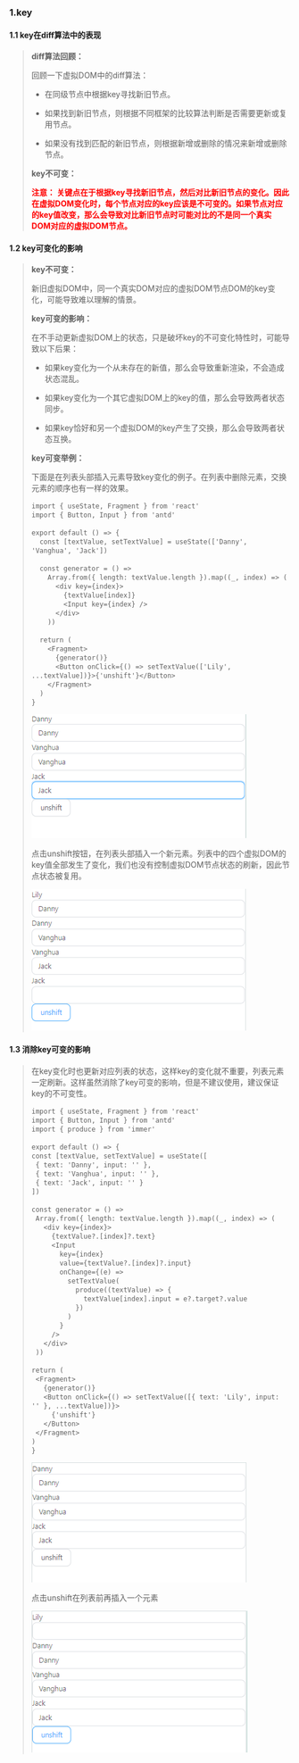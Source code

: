 ### 1.key

#### 1.1 key在diff算法中的表现

> **diff算法回顾：**
>
> 回顾一下虚拟DOM中的diff算法：
>
> * 在同级节点中根据key寻找新旧节点。
>
> * 如果找到新旧节点，则根据不同框架的比较算法判断是否需要更新或复用节点。
> * 如果没有找到匹配的新旧节点，则根据新增或删除的情况来新增或删除节点。
>
> **key不可变：**
>
> <font color=red>**注意： 关键点在于根据key寻找新旧节点，然后对比新旧节点的变化。因此在虚拟DOM变化时，每个节点对应的key应该是不可变的。如果节点对应的key值改变，那么会导致对比新旧节点时可能对比的不是同一个真实DOM对应的虚拟DOM节点。**</font>



#### 1.2 key可变化的影响

> **key不可变：**
>
> 新旧虚拟DOM中，同一个真实DOM对应的虚拟DOM节点DOM的key变化，可能导致难以理解的情景。
>
> **key可变的影响：**
>
> 在不手动更新虚拟DOM上的状态，只是破坏key的不可变化特性时，可能导致以下后果：
>
> * 如果key变化为一个从未存在的新值，那么会导致重新渲染，不会造成状态混乱。
>
> * 如果key变化为一个其它虚拟DOM上的key的值，那么会导致两者状态同步。
>
> * 如果key恰好和另一个虚拟DOM的key产生了交换，那么会导致两者状态互换。
>
> **key可变举例：**
>
> 下面是在列表头部插入元素导致key变化的例子。在列表中删除元素，交换元素的顺序也有一样的效果。
>
> ```react
> import { useState, Fragment } from 'react'
> import { Button, Input } from 'antd'
> 
> export default () => {
>   const [textValue, setTextValue] = useState(['Danny', 'Vanghua', 'Jack'])
> 
>   const generator = () =>
>     Array.from({ length: textValue.length }).map((_, index) => (
>       <div key={index}>
>         {textValue[index]}
>         <Input key={index} />
>       </div>
>     ))
> 
>   return (
>     <Fragment>
>       {generator()}
>       <Button onClick={() => setTextValue(['Lily', ...textValue])}>{'unshift'}</Button>
>     </Fragment>
>   )
> }
> ```
>
> ![](./assets/变化前.png)
>
> 点击unshift按钮，在列表头部插入一个新元素。列表中的四个虚拟DOM的key值全部发生了变化，我们也没有控制虚拟DOM节点状态的刷新，因此节点状态被复用。
>
> ![](./assets/变化后.png)



#### 1.3 消除key可变的影响

> 在key变化时也更新对应列表的状态，这样key的变化就不重要，列表元素一定刷新。这样虽然消除了key可变的影响，但是不建议使用，建议保证key的不可变性。
>
> ```react
> import { useState, Fragment } from 'react'
> import { Button, Input } from 'antd'
> import { produce } from 'immer'
> 
> export default () => {
> const [textValue, setTextValue] = useState([
>  { text: 'Danny', input: '' },
>  { text: 'Vanghua', input: '' },
>  { text: 'Jack', input: '' }
> ])
> 
> const generator = () =>
>  Array.from({ length: textValue.length }).map((_, index) => (
>    <div key={index}>
>      {textValue?.[index]?.text}
>      <Input
>        key={index}
>        value={textValue?.[index]?.input}
>        onChange={(e) =>
>          setTextValue(
>            produce((textValue) => {
>              textValue[index].input = e?.target?.value
>            })
>          )
>        }
>      />
>    </div>
>  ))
> 
> return (
>  <Fragment>
>    {generator()}
>    <Button onClick={() => setTextValue([{ text: 'Lily', input: '' }, ...textValue])}>
>      {'unshift'}
>    </Button>
>  </Fragment>
> )
> }
> ```
>
> ![](./assets/变化前2.png)
>
> 点击unshift在列表前再插入一个元素
>
> ![](./assets/变化后2.png)